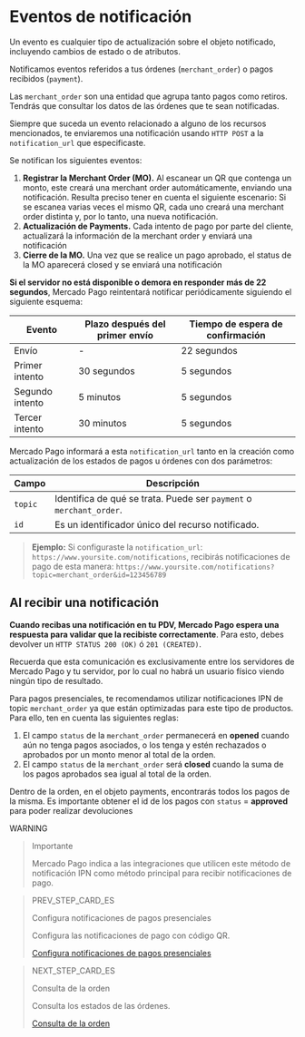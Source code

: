 # Eventos de notificación

Un evento es cualquier tipo de actualización sobre el objeto notificado, incluyendo cambios de estado o de atributos.

Notificamos eventos referidos a tus órdenes (`merchant_order`) o pagos recibidos (`payment`).

Las `merchant_order` son una entidad que agrupa tanto pagos como retiros. Tendrás que consultar los datos de las órdenes que te sean notificadas.

Siempre que suceda un evento relacionado a alguno de los recursos mencionados, te enviaremos una notificación usando `HTTP POST` a la `notification_url` que especificaste.

Se notifican los siguientes eventos:

1. **Registrar la Merchant Order (MO).** Al escanear un QR que contenga un monto, este creará una merchant order automáticamente, enviando una notificación. Resulta preciso tener en cuenta el siguiente escenario: Si se escanea varias veces el mismo QR, cada uno creará una merchant order distinta y, por lo tanto, una nueva notificación.
2. **Actualización de Payments.** Cada intento de pago por parte del cliente, actualizará la información de la merchant order y enviará una notificación
3. **Cierre de la MO.** Una vez que se realice un pago aprobado, el status de la MO aparecerá closed y se enviará una notificación 

**Si el servidor no está disponible o demora en responder más de 22 segundos**, Mercado Pago reintentará notificar periódicamente siguiendo el siguiente esquema:

|Evento|Plazo después del primer envío|Tiempo de espera de confirmación|
|---|---|---|
|Envío| - |22 segundos|
|Primer intento|30 segundos|5 segundos|
|Segundo intento|5 minutos|5 segundos|
|Tercer intento|30 minutos|5 segundos|

Mercado Pago informará a esta `notification_url` tanto en la creación como actualización de los estados de pagos u órdenes con dos parámetros:

|Campo|Descripción|
|---|---|
|`topic`|Identifica de qué se trata. Puede ser `payment` o `merchant_order`.|
|`id`|Es un identificador único del recurso notificado.|


> **Ejemplo:** Si configuraste la `notification_url`: `https://www.yoursite.com/notifications`, recibirás notificaciones de pago de esta manera: `https://www.yoursite.com/notifications?topic=merchant_order&id=123456789`


## Al recibir una notificación

**Cuando recibas una notificación en tu PDV, Mercado Pago espera una respuesta para validar que la recibiste correctamente**. Para esto, debes devolver un `HTTP STATUS 200 (OK)` ó `201 (CREATED)`.

Recuerda que esta comunicación es exclusivamente entre los servidores de Mercado Pago y tu servidor, por lo cual no habrá un usuario físico viendo ningún tipo de resultado.

Para pagos presenciales, te recomendamos utilizar notificaciones IPN de topic `merchant_order` ya que están optimizadas para este tipo de productos. Para ello, ten en cuenta las siguientes reglas:

1. El campo `status` de la `merchant_order` permanecerá en **opened** cuando aún no tenga pagos asociados, o los tenga y estén rechazados o aprobados por un monto menor al total de la orden.
2. El campo `status` de la `merchant_order` será **closed** cuando la suma de los pagos aprobados sea igual al total de la orden.

Dentro de la orden, en el objeto payments, encontrarás todos los pagos de la misma. Es importante obtener el id de los pagos con `status` = **approved** para poder realizar devoluciones

 WARNING
>
> Importante
>
> Mercado Pago indica a las integraciones que utilicen este método de notificación IPN como método principal para recibir notificaciones de pago.

> PREV_STEP_CARD_ES
>
> Configura notificaciones de pagos presenciales
>
> Configura las notificaciones de pago con código QR.
>
> [Configura notificaciones de pagos presenciales](https://www.mercadopago[FAKER][URL][DOMAIN]/developers/es/guides/notifications/ipn/inperson-configuration)

> NEXT_STEP_CARD_ES
>
> Consulta de la orden
>
> Consulta los estados de las órdenes.
>
> [Consulta de la orden](https://www.mercadopago[FAKER][URL][DOMAIN]/developers/es/guides/notifications/ipn/inperson-order-query)
